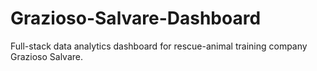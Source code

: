 # Grazioso-Salvare-Dashboard
Full-stack data analytics dashboard for rescue-animal training company Grazioso Salvare.
